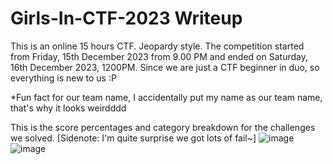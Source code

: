 # Girls-In-CTF-2023 Writeup
This is an online 15 hours CTF. Jeopardy style. The competition started from Friday, 15th December 2023 from 9.00 PM and ended on Saturday, 16th December 2023, 1200PM.
Since we are just a CTF beginner in duo, so everything is new to us :P

*Fun fact for our team name,
I accidentally put my name as our team name, that's why it looks weirdddd


This is the score percentages and category breakdown for the challenges we solved. [Sidenote: I'm quite surprise we got lots of fail~]
![image](https://github.com/kqrrrr/Girls-In-CTF-2023/assets/95967644/4efa8818-b900-4a9d-a75e-c7cb2de97e43)
![image](https://github.com/kqrrrr/Girls-In-CTF-2023/assets/95967644/1c2c7ef5-fb6a-4bec-99d8-07ac6c602836)
